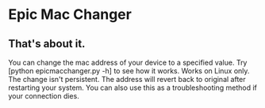
# Epic Mac Changer

## That's about it.

You can change the mac address of your device to a specified value. Try [python epicmacchanger.py -h] to see how it works. Works on Linux only. The change isn't persistent. The address will revert back to original after restarting your system. You can also use this as a troubleshooting method if your connection dies.

